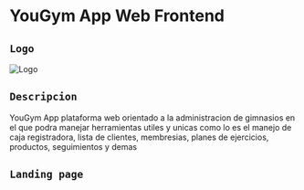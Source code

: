 # YouGym App Web Frontend
## `Logo`
![Logo](https://github.com/VictorArdila/YouGym-App-Web-Frontend/assets/89551043/3748d9e2-aaf7-4c20-a822-ad2562c6e711)

## `Descripcion`
YouGym App plataforma web orientado a la administracion de gimnasios en el que podra manejar herramientas utiles y unicas como lo es el manejo de caja registradora, lista de clientes, membresias, planes de ejercicios, productos, seguimientos y demas

## `Landing page`


